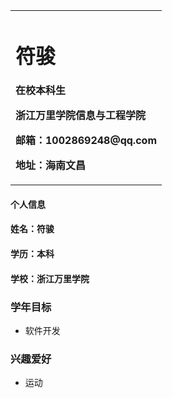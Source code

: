 <table border="0">
  <tr> 
    <td width="100%"> 
      <h1>符骏</h1>
      <p><b>在校本科生</b></p> 
      <p><b>浙江万里学院信息与工程学院</b></p> 
      <p><b>邮箱：1002869248@qq.com</b></p> 
      <p><b>地址：海南文昌</b></p> </td> 
  </tr> </table> 

#### 个人信息 
 
#### 姓名：符骏 
 
#### 学历：本科 
 
#### 学校：浙江万里学院 
 
### 学年目标 
- 软件开发
  
### 兴趣爱好
- 运动
